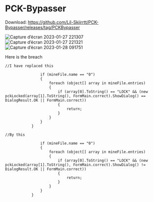 # PCK-Bypasser

Download: https://github.com/Lil-Skiirrtt/PCK-Bypasser/releases/tag/PCKBypasser

![Capture d’écran 2023-01-27 221307](https://user-images.githubusercontent.com/63059967/215201752-a576eaa0-a8ae-4f96-a651-c7676a011fdc.png)
![Capture d’écran 2023-01-27 221321](https://user-images.githubusercontent.com/63059967/215201787-03752436-7a54-4bcd-a4a6-586c1d44721e.png)
![Capture d’écran 2023-01-28 091751](https://user-images.githubusercontent.com/63059967/215255206-9d0f92cf-46e2-4065-9ce9-6471f1128e13.png)

Here is the breach

```
//I have replaced this

				if (mineFile.name == "0")
				{
					foreach (object[] array in mineFile.entries)
					{
						if (array[0].ToString() == "LOCK" && (new pckLocked(array[1].ToString(), FormMain.correct).ShowDialog() == DialogResult.OK || FormMain.correct))
						{
							return;
						}
					}
				}
			}

//By this

				if (mineFile.name == "0")
				{
					foreach (object[] array in mineFile.entries)
					{
						if (array[0].ToString() == "LOCK" && (new pckLocked(array[1].ToString(), FormMain.correct).ShowDialog() != DialogResult.OK || FormMain.correct))
						{
							return;
						}
					}
				}
			}

```
